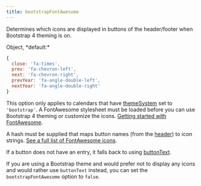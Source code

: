 ```yaml
---
title: bootstrapFontAwesome
---
```


Determines which icons are displayed in buttons of the header/footer when Bootstrap 4 theming is on.

<div class='spec' markdown='1'>
Object, *default:*

```js
{
  close: 'fa-times',
  prev: 'fa-chevron-left',
  next: 'fa-chevron-right',
  prevYear: 'fa-angle-double-left',
  nextYear: 'fa-angle-double-right'
}
```
</div>

This option only applies to calendars that have [themeSystem](themeSystem) set to `'bootstrap'`. A FontAwesome stylesheet must be loaded before you can use Bootstrap 4 theming or customize the icons. [Getting started with FontAwesome](https://fontawesome.com/get-started).

A hash must be supplied that maps button names (from the [header](header)) to icon strings. [See a full list of FontAwesome icons](https://fontawesome.com/icons).

If a button does not have an entry, it falls back to using [buttonText](buttonText).

If you are using a Bootstrap theme and would prefer not to display any icons and would rather use `buttonText` instead, you can set the `bootstrapFontAwesome` option to `false`.
